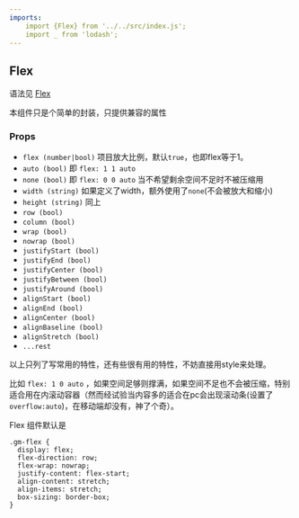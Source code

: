 ```yaml
---
imports:
    import {Flex} from '../../src/index.js';
    import _ from 'lodash';
---
```

## Flex

语法见 [Flex](http://www.ruanyifeng.com/blog/2015/07/flex-grammar.html)

本组件只是个简单的封装，只提供兼容的属性

### Props
- `flex (number|bool)` 项目放大比例，默认`true`，也即flex等于1。
- `auto (bool)` 即 `flex: 1 1 auto`
- `none (bool)` 即 `flex: 0 0 auto` 当不希望剩余空间不足时不被压缩用
- `width (string)` 如果定义了width，额外使用了`none`(不会被放大和缩小)
- `height (string)` 同上
- `row (bool)`
- `column (bool)`
- `wrap (bool)`
- `nowrap (bool)`
- `justifyStart (bool)` 
- `justifyEnd (bool)`
- `justifyCenter (bool)`
- `justifyBetween (bool)`
- `justifyAround (bool)`
- `alignStart (bool)`
- `alignEnd (bool)`
- `alignCenter (bool)`
- `alignBaseline (bool)`
- `alignStretch (bool)`
- `...rest`

以上只列了写常用的特性，还有些很有用的特性，不妨直接用style来处理。

比如 `flex: 1 0 auto` ，如果空间足够则撑满，如果空间不足也不会被压缩，特别适合用在内滚动容器（然而经试验当内容多的适合在pc会出现滚动条(设置了`overflow:auto`)，在移动端却没有，神了个奇）。

Flex 组件默认是

```less
.gm-flex {
  display: flex;
  flex-direction: row;
  flex-wrap: nowrap;
  justify-content: flex-start;
  align-content: stretch;
  align-items: stretch;
  box-sizing: border-box;
}
```